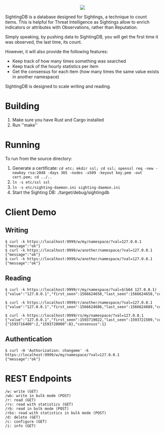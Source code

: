 <p align="center"><img src="doc/sightingdb-logo3_128.png"/></p>

SightingDB is a database designed for Sightings, a technique to count items. This is helpful for Threat Intelligence as Sightings allow
to enrich indicators or attributes with Observations, rather than Reputation.

Simply speaking, by pushing data to SightingDB, you will get the first time it was observed, the last time, its count.

However, it will also provide the following features:
* Keep track of how many times something was searched
* Keep track of the hourly statistics per item
* Get the consensus for each item (how many times the same value exists in another namespace)

SightingDB is designed to scale writing and reading.

Building
========

1) Make sure you have Rust and Cargo installed
2) Run ''make''

Running
=======

To run from the source directory:

1. Generate a certificate: `cd etc; mkdir ssl; cd ssl; openssl req -new -newkey rsa:2048 -days 365 -nodes -x509 -keyout key.pem -out cert.pem; cd ../..`
2. `ln -s etc/ssl ssl`
3. `ln -s etc/sighting-daemon.ini sighting-daemon.ini`
4. Start the Sighting DB: ./target/debug/sightingdb

Client Demo
===========

Writing
-------
	$ curl -k https://localhost:9999/w/my/namespace/?val=127.0.0.1
	{"message":"ok"}	
	$ curl -k https://localhost:9999/w/another/namespace/?val=127.0.0.1
	{"message":"ok"}
	$ curl -k https://localhost:9999/w/another/namespace/?val=127.0.0.1
	{"message":"ok"}

Reading
-------
	$ curl -k https://localhost:9999/r/my/namespace/?val=$(b64 127.0.0.1)
	{"value":"127.0.0.1","first_seen":1566624658,"last_seen":1566624658,"count":1,"tag":"","ttl":0,"consensus":2}
	
	$ curl -k https://localhost:9999/r/another/namespace/?val=127.0.0.1
	{"value":"127.0.0.1","first_seen":1566624686,"last_seen":1566624689,"count":2,"tag":"","ttl":0,"consensus":2}

	$ curl -k https://localhost:9999/rs/my/namespace/?val=127.0.0.1
	{"value":"127.0.0.1","first_seen":1593719022,"last_seen":1593721509,"count":10,"tags":"","ttl":0,"stats":{"1593716400":2,"1593720000":8},"consensus":1}
	
Authentication
--------------
	$ curl -H 'Authorization: changeme' -k https://localhost:9999/w/my/namespace/?val=127.0.0.1
	{"message":"ok"}	

REST Endpoints
==============
	/w: write (GET)
	/wb: write in bulk mode (POST)
	/r: read (GET)
	/rs: read with statistics (GET)
	/rb: read in bulk mode (POST)
	/rbs: read with statistics in bulk mode (POST)
	/d: delete (GET)
	/c: configure (GET)
	/i: info (GET)
